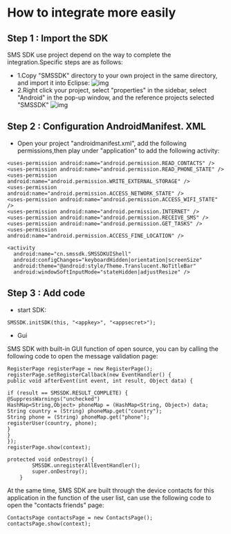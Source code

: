 
# How to integrate more easily


## Step 1 : Import the SDK

SMS SDK use project depend on the way to complete the integration.Specific steps are as follows:

* 1.Copy "SMSSDK" directory to your own project in the same directory, and import it into Eclipse:
  ![img](http://demo.mob.com/wiki/wp-content/uploads/2014/09/smssmdk_qi_21.png)
* 2.Right click your project, select "properties" in the sidebar, select "Android" in the pop-up window, and the reference projects selected "SMSSDK"
  ![img](http://demo.mob.com/wiki/wp-content/uploads/2014/09/smssmdk_qi_31.png)

## Step 2 : Configuration AndroidManifest. XML

* Open your project "androidmanifest.xml", add the following permissions,then play under "application" to add the following activity:
```
<uses-permission android:name="android.permission.READ_CONTACTS" />
<uses-permission android:name="android.permission.READ_PHONE_STATE" />
<uses-permission android:name="android.permission.WRITE_EXTERNAL_STORAGE" />
<uses-permission android:name="android.permission.ACCESS_NETWORK_STATE" />
<uses-permission android:name="android.permission.ACCESS_WIFI_STATE" />
<uses-permission android:name="android.permission.INTERNET" />
<uses-permission android:name="android.permission.RECEIVE_SMS" />
<uses-permission android:name="android.permission.GET_TASKS" />
<uses-permission android:name="android.permission.ACCESS_FINE_LOCATION" />

<activity
  android:name="cn.smssdk.SMSSDKUIShell"
  android:configChanges="keyboardHidden|orientation|screenSize"
  android:theme="@android:style/Theme.Translucent.NoTitleBar"
  android:windowSoftInputMode="stateHidden|adjustResize" />
```

## Step 3 : Add code

* start SDK:
```
SMSSDK.initSDK(this, "<appkey>", "<appsecret>");
```
* Gui

 SMS SDK with built-in GUI function of open source, you can by calling the following code to open the message validation page:
```
RegisterPage registerPage = new RegisterPage();
registerPage.setRegisterCallback(new EventHandler() {
public void afterEvent(int event, int result, Object data) {

if (result == SMSSDK.RESULT_COMPLETE) {
@SuppressWarnings("unchecked")
HashMap<String,Object> phoneMap = (HashMap<String, Object>) data;
String country = (String) phoneMap.get("country");
String phone = (String) phoneMap.get("phone"); 
registerUser(country, phone);
}
}
});
registerPage.show(context);

protected void onDestroy() {
		SMSSDK.unregisterAllEventHandler();
		super.onDestroy();
	}
```

 At the same time, SMS SDK are built through the device contacts for this application in the function of the user list, can use the following code to open the "contacts friends" page:
```
ContactsPage contactsPage = new ContactsPage();
contactsPage.show(context);
```


 

